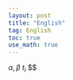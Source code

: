 ```yaml
---
layout: post
title: "English"
tag: English
toc: true
use_math: true
---
```


$\alpha, \beta$ $t_i$ $$

